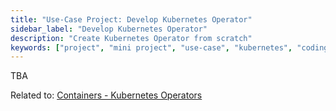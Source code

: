 ```yaml
---
title: "Use-Case Project: Develop Kubernetes Operator"
sidebar_label: "Develop Kubernetes Operator"
description: "Create Kubernetes Operator from scratch"
keywords: ["project", "mini project", "use-case", "kubernetes", "coding"]
---
```


TBA

Related to: [Containers - Kubernetes Operators](../../foundations/module-06/#65-containers---kubernetes-operators)
